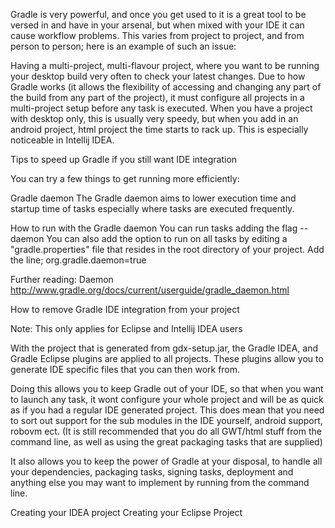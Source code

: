 Gradle is very powerful, and once you get used to it is a great tool to be versed in and have in your arsenal, but when mixed with your IDE it can cause workflow problems.  This varies from project to project, and from person to person; here is an example of such an issue:

Having a multi-project, multi-flavour project, where you want to be running your desktop build very often to check your latest changes.  Due to how Gradle works (it allows the flexibility of accessing and changing any part of the build from any part of the project), it must configure all projects in a multi-project setup before any task is executed.  When you have a project with desktop only, this is usually very speedy, but when you add in an android project, html project the time starts to rack up.  This is especially noticeable in Intellij IDEA.

Tips to speed up Gradle if you still want IDE integration

You can try a few things to get running more efficiently:

Gradle daemon
The Gradle daemon aims to lower execution time and startup time of tasks especially where tasks are executed frequently. 

How to run with the Gradle daemon
You can run tasks adding the flag --daemon
You can also add the option to run on all tasks by editing a "gradle.properties" file that resides in the root directory of your project.
Add the line; org.gradle.daemon=true

Further reading:
Daemon http://www.gradle.org/docs/current/userguide/gradle_daemon.html



How to remove Gradle IDE integration from your project

Note: This only applies for Eclipse and Intellij IDEA users

With the project that is generated from gdx-setup.jar, the Gradle IDEA, and Gradle Eclipse plugins are applied to all projects.
These plugins allow you to generate IDE specific files that you can then work from.

Doing this allows you to keep Gradle out of your IDE, so that when you want to launch any task, it wont configure your whole project and will be as quick as if you had a regular IDE generated project.  This does mean that you need to sort out support for the sub modules in the IDE yourself, android support, robovm ect.  (It is still recommended that you do all GWT/html stuff from the command line, as well as using the great packaging tasks that are supplied)

It also allows you to keep the power of Gradle at your disposal, to handle all your dependencies, packaging tasks, signing tasks, deployment and anything else you may want to implement by running from the command line.

Creating your IDEA project
Creating your Eclipse Project
